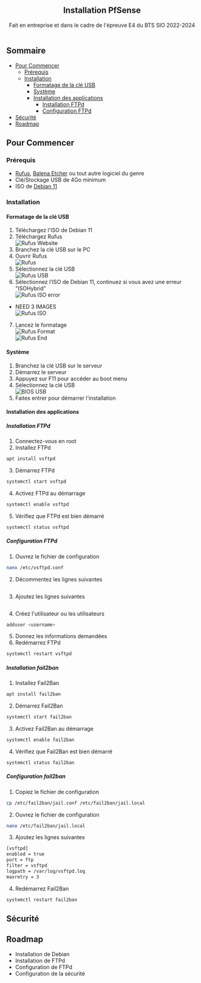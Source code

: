 <br/>
<p align="center">
  <h2 align="center">Installation PfSense</h2>
  <p align="center">
    Fait en entreprise et dans le cadre de l'épreuve E4 du BTS SIO 2022-2024
    <br/>
    <br/>
  </p>
</p>



## Sommaire

* [Pour Commencer](#Pour-Commencer)
  * [Prérequis](#Prérequis)
  * [Installation](#Installation)
    * [Formatage de la clé USB](#Formatage-de-la-clé-USB)
    * [Système](#Système)
    * [Installation des applications](#Installation-des-applications)
      * [Installation FTPd](#Installation-FTPd)
      * [Configuration FTPd](#Configuration-FTPd)
* [Sécurité](#Sécurité)
* [Roadmap](#Roadmap)

## Pour Commencer



### Prérequis

* [Rufus](https://github.com/pbatard/rufus/releases/latest/), [Balena Etcher](https://github.com/balena-io/etcher/releases/latest/) ou tout autre logiciel du genre
* Clé/Stockage USB de 4Go minimum
* ISO de [Debian 11](https://cdimage.debian.org/mirror/cdimage/archive/11.8.0/amd64/iso-cd/debian-11.8.0-amd64-netinst.iso)

### Installation

#### Formatage de la clé USB

1. Téléchargez l'ISO de Debian 11
2. Téléchargez Rufus
</br>![Rufus Website](/PfSense/Img/Rufus-1.png?raw=true "Rufus Website")
3. Branchez la clé USB sur le PC
4. Ouvrir Rufus
</br>![Rufus](/PfSense/Img/Rufus-2.png?raw=true "Rufus")
6. Sélectionnez la clé USB
</br>![Rufus USB](/PfSense/Img/Rufus-3.png?raw=true "Rufus USB")
5. Sélectionnez l'ISO de Debian 11, continuez si vous avez une erreur "ISOHybrid"
</br>![Rufus ISO error](/PfSense/Img/Rufus-4.png?raw=true "Rufus ISO error")
- NEED 3 IMAGES
</br>![Rufus ISO](/DebFTP/Img/Rufus-5.png?raw=true "Rufus ISO")
7. Lancez le formatage
</br>![Rufus Format](/DebFTP/Img/Rufus-6.png?raw=true "Rufus Format")
</br>![Rufus End](/DebFTP/Img/Rufus-7.png?raw=true "Rufus End")

#### Système

1. Branchez la clé USB sur le serveur
2. Démarrez le serveur
3. Appuyez sur F11 pour accéder au boot menu
4. Sélectionnez la clé USB
</br>![BIOS USB](/PfSense/Img/Bios_USB.png?raw=true "BIOS USB")
5. Faites entrer pour démarrer l'installation

#### Installation des applications

##### Installation FTPd

1. Connectez-vous en root
2. Installez FTPd
```sh
apt install vsftpd
```
3. Démarrez FTPd
```sh
systemctl start vsftpd
```
4. Activez FTPd au démarrage
```sh
systemctl enable vsftpd
```
5. Vérifiez que FTPd est bien démarré
```sh
systemctl status vsftpd
```

##### Configuration FTPd

1. Ouvrez le fichier de configuration
```sh
nano /etc/vsftpd.conf
```
2. Décommentez les lignes suivantes
```sh

```
3. Ajoutez les lignes suivantes
```sh

```
4. Créez l'utilisateur ou les utilisateurs
```sh
adduser <username>
```
5. Donnez les informations demandées
5. Redémarrez FTPd
```sh
systemctl restart vsftpd
```

##### Installation fail2ban

1. Installez Fail2Ban
```sh
apt install fail2ban
```
2. Démarrez Fail2Ban
```sh
systemctl start fail2ban
```
3. Activez Fail2Ban au démarrage
```sh
systemctl enable fail2ban
```
4. Vérifiez que Fail2Ban est bien démarré
```sh
systemctl status fail2ban
```


##### Configuration fail2ban

1. Copiez le fichier de configuration
```sh
cp /etc/fail2ban/jail.conf /etc/fail2ban/jail.local
```
2. Ouvrez le fichier de configuration
```sh
nano /etc/fail2ban/jail.local
```
3. Ajoutez les lignes suivantes
```sh
[vsftpd]
enabled = true
port = ftp
filter = vsftpd
logpath = /var/log/vsftpd.log
maxretry = 3
```
4. Redémarrez Fail2Ban
```sh
systemctl restart fail2ban
```

## Sécurité



## Roadmap

* Installation de Debian
* Installation de FTPd
* Configuration de FTPd
* Configuration de la sécurité
